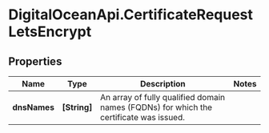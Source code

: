 # DigitalOceanApi.CertificateRequestLetsEncrypt

## Properties
Name | Type | Description | Notes
------------ | ------------- | ------------- | -------------
**dnsNames** | **[String]** | An array of fully qualified domain names (FQDNs) for which the certificate was issued. | 

